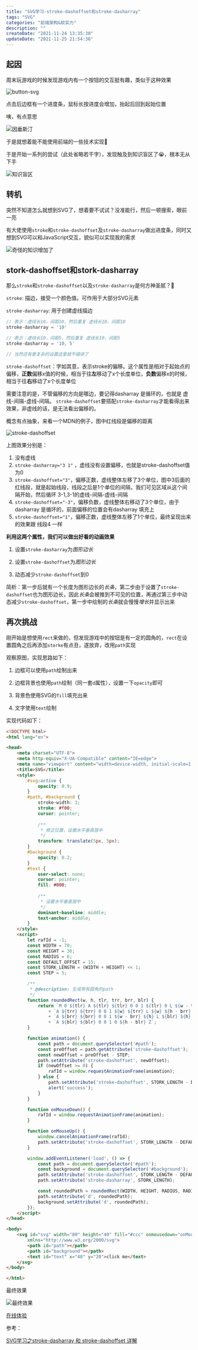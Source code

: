 ```yaml
---
title: "SVG学习-stroke-dashoffset和stroke-dasharray"
tags: "SVG"
categories: "前端架构&软实力"
description: ""
createDate: "2021-11-24 13:35:30"
updateDate: "2021-11-25 21:54:36"
---
```



## 起因

周末玩游戏的时候发现游戏内有一个按钮的交互挺有趣，类似于这种效果

![button-svg](https://mrrsblog.oss-cn-shanghai.aliyuncs.com/button-svg.gif)

点击后边框有一个进度条，鼠标长按进度会增加，抬起后回到起始位置

咦，有点意思

![因垂斯汀](https://mrrsblog.oss-cn-shanghai.aliyuncs.com/interesting.gif)

于是就想着能不能使用前端的一些技术实现🤔

于是开始一系列的尝试（此处省略若干字），发现触及到知识盲区了😭，根本无从下手

![知识盲区](https://mrrsblog.oss-cn-shanghai.aliyuncs.com/interesting2.png)

## 转机

突然不知道怎么就想到SVG了，想着要不试试？没准能行，然后一顿搜索，眼前一亮

有大佬使用`stroke`和`stroke-dashoffset`及`stroke-dasharray`做出进度条，同时又想到SVG可以和JavaScript交互，貌似可以实现我的需求

![奇怪的知识增加了](https://mrrsblog.oss-cn-shanghai.aliyuncs.com/interesting3.png)

## stork-dashoffset和stork-dasharray

那么`stroke`和`stroke-dashoffset`以及`stroke-dasharray`是何方神圣腻？🤔

`stroke`: 描边，接受一个颜色值。可作用于大部分SVG元素

`stroke-dasharray`: 用于创建虚线描边

``` js
// 表示：虚线长10，间距10，然后重复 虚线长10，间距10
stroke-dasharray = '10'

// 表示：虚线长10，间距5，然后重复 虚线长10，间距5
stroke-dasharray = '10, 5'

// 当然还有更复杂的设置这里就不细讲了
```

`stroke-dashoffset`：字如其意，表示stroke的偏移。这个属性是相对于起始点的偏移，**正数**偏移x值的时候，相当于往**左**移动了x个长度单位，**负数**偏移x的时候，相当于往**右**移动了x个长度单位

需要注意的是，不管偏移的方向是哪边，要记得dasharray 是循环的，也就是 虚线-间隔-虚线-间隔。
`stroke-dashoffset`要搭配`stroke-dasharray`才能看得出来效果，非虚线的话，是无法看出偏移的。

概念有点抽象，来看一个MDN的例子，图中红线段是偏移的距离

![stroke-dashoffset](https://mrrsblog.oss-cn-shanghai.aliyuncs.com/stroke-dashoffset.png)

上图效果分别是：
1. 没有虚线
2. `stroke-dasharray="3 1"` ，虚线没有设置偏移，也就是stroke-dashoffset值为0
3. `stroke-dashoffset="3"`，偏移正数，虚线整体左移了3个单位，图中3后面的红线段，就是起始线段，线段之后是1个单位的间隔，我们可见区域从这个间隔开始，然后循环 3-1,3-1的虚线-间隔-虚线-间隔
4. `stroke-dashoffset="-3"`，偏移负数，虚线整体右移动了3个单位，由于dasharray 是循环的，前面偏移的位置会有dasharray 填充上
5. `stroke-dashoffset="1"`，偏移正数，虚线整体左移了1个单位，最终呈现出来的效果跟 线段4 一样

**利用这两个属性，我们可以做出好看的动画效果**

1. 设置`stroke-dasharray`为*图形边长*

2. 设置`stroke-dashoffset`为*图形边长*
    
2. 动态减少`stroke-dashoffset`到0

简析：第一步后就有一个长度为图形边长的*长条*，第二步由于设置了`stroke-dashoffset`也为图形边长，因此*长条*会被推到不可见的位置，再通过第三步中动态减少`stroke-dashoffset`，第一步中绘制的*长条*就会慢慢*增长*并显示出来

## 再次挑战

刚开始是想使用`rect`来做的，但发现游戏中的按钮是有一定的圆角的，`rect`在设置圆角之后再添加`storke`有点丑，遂放弃，改用`path`实现

观察原图，实现思路如下：

1. 边框可以使用`path`绘制出来

2. 边框背景也使用`path`绘制（同一套`d`属性），设置一下`opacity`即可

3. 背景色使用SVG的`fill`填充出来

4. 文字使用`text`绘制

实现代码如下：

``` html
<!DOCTYPE html>
<html lang="en">

<head>
    <meta charset="UTF-8">
    <meta http-equiv="X-UA-Compatible" content="IE=edge">
    <meta name="viewport" content="width=device-width, initial-scale=1.0">
    <title>SVG</title>
    <style>
        #svg:active {
            opacity: 0.9;
        }
        #path, #background {
            stroke-width: 3;
            stroke: #f00;
            cursor: pointer;
            
            /** 
             * 修正位置，设置水平垂直居中
             */
            transform: translate(5px, 5px);
        }
        #background {
            opacity: 0.2;
        }
        #text {
            user-select: none;
            cursor: pointer;
            fill: #000;
            
            /** 
             * 设置水平垂直居中
             */
            dominant-baseline: middle;
            text-anchor: middle;
        }
    </style>
    <script>
        let rafId = -1;
        const WIDTH = 70;
        const HEIGHT = 30;
        const RADIUS = 6;
        const DEFAULT_OFFSET = 15;
        const STORK_LENGTH = (WIDTH + HEIGHT) << 1;
        const STEP = 5;

        /**
         * @description: 生成带有圆角的path
         */
        function roundedRect(w, h, tlr, trr, brr, blr) {
            return `M 0 ${tlr} A ${tlr} ${tlr} 0 0 1 ${tlr} 0 L ${w - trr} 0 `
                + `A ${trr} ${trr} 0 0 1 ${w} ${trr} L ${w} ${h - brr} `
                + `A ${brr} ${brr} 0 0 1 ${w - brr} ${h} L ${blr} ${h} `
                + `A ${blr} ${blr} 0 0 1 0 ${h - blr} Z`;
        }

        function animation() {
            const path = document.querySelector('#path');
            const preOffset = path.getAttribute('stroke-dashoffset');
            const newOffset = preOffset - STEP;
            path.setAttribute('stroke-dashoffset', newOffset);
            if (newOffset >= 0) {
                rafId = window.requestAnimationFrame(animation);
            } else {
                path.setAttribute('stroke-dashoffset', STORK_LENGTH - DEFAULT_OFFSET);
                alert('success');
            }
        }

        function onMouseDown() {
            rafId = window.requestAnimationFrame(animation);
        }

        function onMouseUp() {
            window.cancelAnimationFrame(rafId);
            path.setAttribute('stroke-dashoffset', STORK_LENGTH - DEFAULT_OFFSET);
        }

        window.addEventListener('load', () => {
            const path = document.querySelector('#path');
            const background = document.querySelector('#background');
            path.setAttribute('stroke-dashoffset', STORK_LENGTH - DEFAULT_OFFSET);
            path.setAttribute('stroke-dasharray', STORK_LENGTH);

            const roundedPath = roundedRect(WIDTH, HEIGHT, RADIUS, RADIUS, RADIUS, RADIUS);
            path.setAttribute('d', roundedPath);
            background.setAttribute('d', roundedPath);
        });
    </script>
</head>

<body>
    <svg id="svg" width="80" height="40" fill="#ccc" onmousedown="onMouseDown()" onmouseup="onMouseUp()"
        xmlns="http://www.w3.org/2000/svg">
        <path id="path"></path>
        <path id="background"></path>
        <text id="text" x="40" y="20">click me</text>
    </svg>
</body>

</html>
```

最终效果

![最终效果](https://mrrs878.github.io/awesome/static/img/button.gif)

[在线体验](https://mrrs878.github.io/awesome/interactive-button/index.html)

参考：

[SVG学习之stroke-dasharray 和 stroke-dashoffset 详解](https://www.cnblogs.com/daisygogogo/p/11044353.html)

